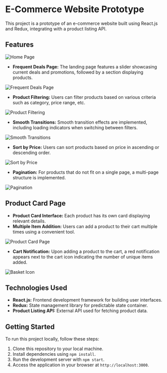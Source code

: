 # E-Commerce Website Prototype

This project is a prototype of an e-commerce website built using React.js and Redux, integrating with a product listing API.

## Features
![Home Page](https://github.com/ahmetramazank/react-e-commerce/assets/109250080/2bc9446d-3808-457b-b97d-c67822c7382f)

- **Frequent Deals Page:** The landing page features a slider showcasing current deals and promotions, followed by a section displaying products.

![Frequent Deals Page](https://github.com/ahmetramazank/react-e-commerce/assets/109250080/89be28ec-2504-4c5b-bda9-37ebb92ef775)

- **Product Filtering:** Users can filter products based on various criteria such as category, price range, etc.

![Product Filtering](https://github.com/ahmetramazank/react-e-commerce/assets/109250080/b4ecabc7-f3e2-49ec-af5d-9db5a0beeabd)

- **Smooth Transitions:** Smooth transition effects are implemented, including loading indicators when switching between filters.

![Smooth Transitions](https://github.com/ahmetramazank/react-e-commerce/assets/109250080/0407fd90-ec0e-46fe-b688-8f1e80bdba2b)

- **Sort by Price:** Users can sort products based on price in ascending or descending order.

![Sort by Price](https://github.com/ahmetramazank/react-e-commerce/assets/109250080/7b106de3-55c5-4ae8-b4ef-8d52486a0eda)

- **Pagination:** For products that do not fit on a single page, a multi-page structure is implemented.

![Pagination](https://github.com/ahmetramazank/react-e-commerce/assets/109250080/c8b13ed5-8222-4ed1-b55d-75e247f7e961)


## Product Card Page

- **Product Card Interface:** Each product has its own card displaying relevant details.
- **Multiple Item Addition:** Users can add a product to their cart multiple times using a convenient tool.

![Product Card Page](https://github.com/ahmetramazank/react-e-commerce/assets/109250080/15022fce-a074-4a29-8915-0f2e7c7ef15e)

- **Cart Notification:** Upon adding a product to the cart, a red notification appears next to the cart icon indicating the number of unique items added.

![Basket Icon](https://github.com/ahmetramazank/react-e-commerce/assets/109250080/937711d4-044c-44bf-abad-85f6f9fdec2d)


## Technologies Used

- **React.js:** Frontend development framework for building user interfaces.
- **Redux:** State management library for predictable state container.
- **Product Listing API:** External API used for fetching product data.

## Getting Started

To run this project locally, follow these steps:

1. Clone this repository to your local machine.
2. Install dependencies using `npm install`.
3. Run the development server with `npm start`.
4. Access the application in your browser at `http://localhost:3000`.
